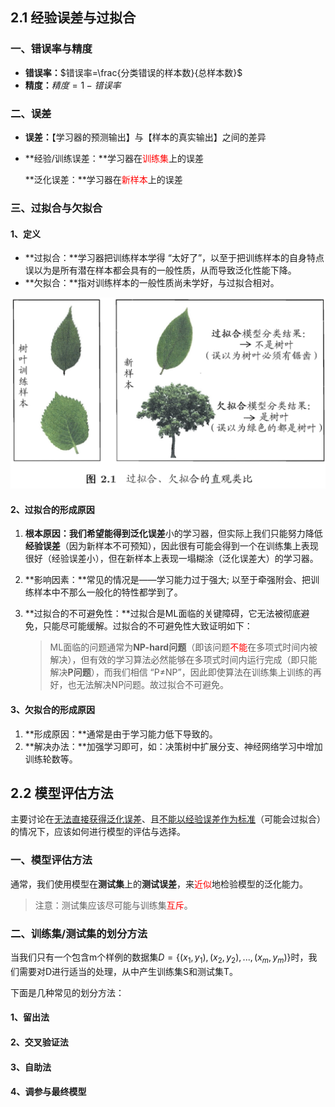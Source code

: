 ## 2.1 经验误差与过拟合

### 一、错误率与精度

- **错误率：**$错误率=\frac{分类错误的样本数}{总样本数}$
- **精度：**$精度=1-错误率$

### 二、误差

- **误差：**【学习器的预测输出】与【样本的真实输出】之间的差异

- **经验/训练误差：**学习器在<font color="red">训练集</font>上的误差

  **泛化误差：**学习器在<font color="red">新样本</font>上的误差

### 三、过拟合与欠拟合

#### 1、定义

- **过拟合：**学习器把训练样本学得 “太好了”，以至于把训练样本的自身特点误以为是所有潜在样本都会具有的一般性质，从而导致泛化性能下降。
- **欠拟合：**指对训练样本的一般性质尚未学好，与过拟合相对。

<div align="center"><img src="../../../TyporaPics/image-20220614002817025.png" alt="image-20220614002817025" style="zoom:50%;" /></div>

#### 2、过拟合的形成原因

1. **根本原因：**我们希望能得到**泛化误差**小的学习器，但实际上我们只能努力降低**经验误差**（因为新样本不可预知），因此很有可能会得到一个在训练集上表现很好（经验误差小），但在新样本上表现一塌糊涂（泛化误差大）的学习器。

2. **影响因素：**常见的情况是——学习能力过于强大; 以至于牵强附会、把训练样本中不那么一般化的特性都学到了。

3. **过拟合的不可避免性：**过拟合是ML面临的关键障碍，它无法被彻底避免，只能尽可能缓解。过拟合的不可避免性大致证明如下：

   > ML面临的问题通常为**NP-hard问题**（即该问题<font color="red">不能</font>在多项式时间内被解决），但有效的学习算法必然能够在多项式时间内运行完成（即只能解决**P问题**），而我们相信 “P$\neq$NP”，因此即使算法在训练集上训练的再好，也无法解决NP问题。故过拟合不可避免。

#### 3、欠拟合的形成原因

1. **形成原因：**通常是由于学习能力低下导致的。
2. **解决办法：**加强学习即可，如：决策树中扩展分支、神经网络学习中增加训练轮数等。





## 2.2 模型评估方法

主要讨论在<u>无法直接获得泛化误差</u>、且<u>不能以经验误差作为标准</u>（可能会过拟合）的情况下，应该如何进行模型的评估与选择。

### 一、模型评估方法

通常，我们使用模型在**测试集**上的**测试误差**，来<font color="red">近似</font>地检验模型的泛化能力。

> 注意：测试集应该尽可能与训练集<font color="red">互斥</font>。

### 二、训练集/测试集的划分方法

当我们只有一个包含m个样例的数据集$D=\{(x_1,y_1),(x_2,y_2),...,(x_m,y_m)\}$时，我们需要对D进行适当的处理，从中产生训练集S和测试集T。

下面是几种常见的划分方法：

#### 1、留出法



#### 2、交叉验证法



#### 3、自助法



#### 4、调参与最终模型













